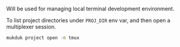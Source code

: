 Will be used for managing local terminal development environment.

To list project directories under `PROJ_DIR` env var, and then open a multiplexer session.
```bash
mukduk project open -m tmux
```